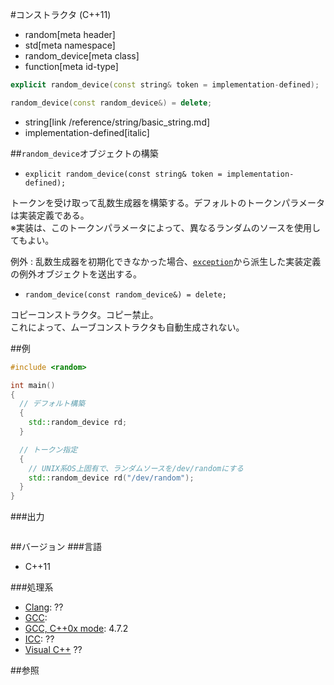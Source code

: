 #コンストラクタ (C++11)
* random[meta header]
* std[meta namespace]
* random_device[meta class]
* function[meta id-type]

```cpp
explicit random_device(const string& token = implementation-defined);

random_device(const random_device&) = delete;
```
* string[link /reference/string/basic_string.md]
* implementation-defined[italic]

##`random_device`オブジェクトの構築
- `explicit random_device(const string& token = implementation-defined);`

トークンを受け取って乱数生成器を構築する。デフォルトのトークンパラメータは実装定義である。  
※実装は、このトークンパラメータによって、異なるランダムのソースを使用してもよい。  
  
例外 : 乱数生成器を初期化できなかった場合、[`exception`](/reference/exception/exception.md)から派生した実装定義の例外オブジェクトを送出する。


- `random_device(const random_device&) = delete;`

コピーコンストラクタ。コピー禁止。  
これによって、ムーブコンストラクタも自動生成されない。


##例
```cpp
#include <random>

int main()
{
  // デフォルト構築
  {
    std::random_device rd;
  }

  // トークン指定
  {
    // UNIX系OS上固有で、ランダムソースを/dev/randomにする
    std::random_device rd("/dev/random");
  }
}
```


###出力
```
```

##バージョン
###言語
- C++11

###処理系
- [Clang](/implementation.md#clang): ??
- [GCC](/implementation.md#gcc): 
- [GCC, C++0x mode](/implementation.md#gcc): 4.7.2
- [ICC](/implementation.md#icc): ??
- [Visual C++](/implementation.md#visual_cpp) ??


##参照


